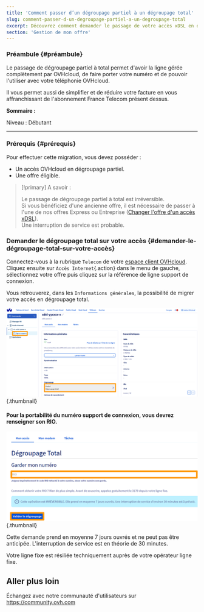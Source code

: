```yaml
---
title: 'Comment passer d’un dégroupage partiel à un dégroupage total'
slug: comment-passer-d-un-degroupage-partiel-a-un-degroupage-total
excerpt: Découvrez comment demander le passage de votre accès xDSL en dégroupage total
section: 'Gestion de mon offre'
---
```


### Préambule {#préambule}

Le passage de dégroupage partiel à total permet d'avoir la ligne gérée complètement par OVHcloud, de faire porter votre numéro et de pouvoir l'utiliser avec votre téléphonie OVHcloud.

Il vous permet aussi de simplifier et de réduire votre facture en vous affranchissant de l'abonnement France Telecom présent dessus.

**Sommaire :**

Niveau : Débutant

------------------------------------------------------------------------




### Prérequis {#prérequis}

Pour effectuer cette migration, vous devez posséder :

-   Un accès OVHcloud en dégroupage partiel.
-   Une offre éligible.

> [!primary]
> A savoir :
>
> Le passage de dégroupage partiel à total est irréversible.
> <br>Si vous bénéficiez d'une ancienne offre, il est nécessaire de passer à l'une de nos offres Express ou Entreprise ([Changer l'offre d'un accès xDSL](https://docs.ovh.com/fr/xdsl/comment-changer-mon-offre-xdsl/)).
> <br>Une interruption de service est probable.
>

### Demander le dégroupage total sur votre accès {#demander-le-dégroupage-total-sur-votre-accès}

Connectez-vous à la rubrique `Telecom` de votre [espace client OVHcloud](https://www.ovh.com/auth/?action=gotomanager). Cliquez ensuite sur `Accès Internet`{.action} dans le menu de gauche, sélectionnez votre offre puis cliquez sur la référence de ligne support de connexion. 

Vous retrouverez, dans les `Informations générales`, la possibilité de migrer votre accès en dégroupage total.

![Infos_Générales](images/part_to_total_1.PNG){.thumbnail}


#### Pour la portabilité du numéro support de connexion, vous devrez renseigner son RIO.

![RIO_validation](images/part_to_total_2.PNG){.thumbnail}


Cette demande prend en moyenne 7 jours ouvrés et ne peut pas être anticipée. L'interruption de service est en théorie de 30 minutes.

Votre ligne fixe est résiliée techniquement auprès de votre opérateur ligne fixe.


## Aller plus loin

Échangez avec notre communauté d'utilisateurs sur <https://community.ovh.com>
